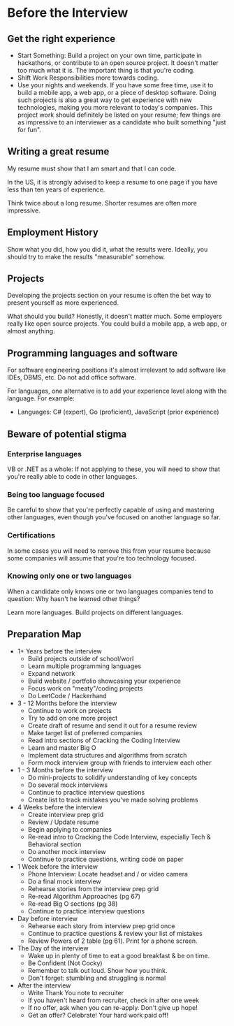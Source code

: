 # Before the Interview

## Get the right experience

* Start Something: Build a project on your own time, participate in hackathons, or contribute to an open source project. It doesn't matter too much what it is. The important thing is that you're coding.
* Shift Work Responsibilities more towards coding.
* Use your nights and weekends. If you have some free time, use it to build a mobile app, a web app, or a piece of desktop software. Doing such projects is also a great way to get experience with new technologies, making you more relevant to today's companies. This project work should definitely be listed on your resume; few things are as impressive to an interviewer as a candidate who built something "just for fun".

## Writing a great resume

My resume must show that I am smart and that I can code.

In the US, it is strongly advised to keep a resume to one page if you have less than ten years of experience.

Think twice about a long resume. Shorter resumes are often more impressive.

## Employment History

Show what you did, how you did it, what the results were. Ideally, you should try to make the results "measurable" somehow.

## Projects

Developing the projects section on your resume is often the bet way to present yourself as more experienced.

What should you build? Honestly, it doesn't matter much. Some employers really like open source projects. You could build a mobile app, a web app, or almost anything.

## Programming languages and software

For software engineering positions it's almost irrelevant to add software like IDEs, DBMS, etc. Do not add office software.

For languages, one alternative is to add your experience level along with the language. For example:

* Languages: C# (expert), Go (proficient), JavaScript (prior experience)

## Beware of potential stigma

### Enterprise languages

VB or .NET as a whole: If not applying to these, you will need to show that you're really able to code in other languages.

### Being too language focused

Be careful to show that you're perfectly capable of using and mastering other languages, even though you've focused on another language so far.

### Certifications

In some cases you will need to remove this from your resume because some companies will assume that you're too technology focused.

### Knowing only one or two languages

When a candidate only knows one or two languages companies tend to question: Why hasn't he learned other things?

Learn more languages. Build projects on different languages.

## Preparation Map

* 1+ Years before the interview
  * Build projects outside of school/worl
  * Learn multiple programming languages
  * Expand network
  * Build website / portfolio showcasing your experience
  * Focus work on "meaty"/coding projects
  * Do LeetCode / Hackerhand
* 3 - 12 Months before the interview
  * Continue to work on projects
  * Try to add on one more project
  * Create draft of resume and send it out for a resume review
  * Make target list of preferred companies
  * Read intro sections of Cracking the Coding Interview
  * Learn and master Big O
  * Implement data structures and algorithms from scratch
  * Form mock interview group with friends to interview each other
* 1 - 3 Months before the interview
  * Do mini-projects to solidify understanding of key concepts
  * Do several mock interviews
  * Continue to practice interview questions
  * Create list to track mistakes you've made solving problems
* 4 Weeks before the interview
  * Create interview prep grid
  * Review / Update resume
  * Begin applying to companies
  * Re-read intro to Cracking the Code Interview, especially Tech & Behavioral section
  * Do another mock interview
  * Continue to practice questions, writing code on paper
* 1 Week before the interview
  * Phone Interview: Locate headset and / or video camera
  * Do a final mock interview
  * Rehearse stories from the interview prep grid
  * Re-read Algorithm Approaches (pg 67)
  * Re-read Big O sections (pg 38)
  * Continue to practice interview questions
* Day before interview
  * Rehearse each story from interview prep grid once
  * Continue to practice questions & review your list of mistakes
  * Review Powers of 2 table (pg 61). Print for a phone screen.
* The Day of the interview
  * Wake up in plenty of time to eat a good breakfast & be on time.
  * Be Confident (Not Cocky)
  * Remember to talk out loud. Show how you think.
  * Don't forget: stumbling and struggling is normal
* After the interview
  * Write Thank You note to recruiter
  * If you haven't heard from recruiter, check in after one week
  * If no offer, ask when you can re-apply. Don't give up hope!
  * Get an offer? Celebrate! Your hard work paid off!
